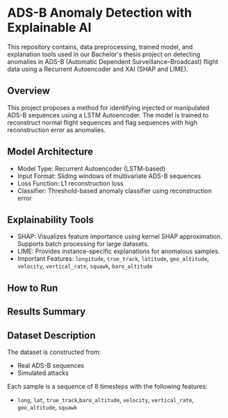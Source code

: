# ADS-B Anomaly Detection with Explainable AI

This repository contains, data preprocessing, trained model, and explanation tools used in our Bachelor's thesis project on detecting anomalies in ADS-B (Automatic Dependent Surveillance–Broadcast) flight data using a Recurrent Autoencoder and XAI (SHAP and LIME).

## Overview

This project proposes a method for identifying injected or manipulated ADS-B sequences using a LSTM Autoencoder. The model is trained to reconstruct normal flight sequences and flag sequences with high reconstruction error as anomalies. 

## Model Architecture

- Model Type: Recurrent Autoencoder (LSTM-based)
- Input Format: Sliding windows of multivariate ADS-B sequences
- Loss Function: L1 reconstruction loss
- Classifier: Threshold-based anomaly classifier using reconstruction error

## Explainability Tools

- SHAP: Visualizes feature importance using kernel SHAP approximation. Supports batch processing for large datasets.
- LIME: Provides instance-specific explanations for anomalous samples.
- Important Features: `longitude`,  `true_track`, `latitude`, `geo_altitude`, `velocity`, `vertical_rate`, `squawk`, `baro_altitude`

## How to Run

## Results Summary

## Dataset Description

The dataset is constructed from:
- Real ADS-B sequences
- Simulated attacks

Each sample is a sequence of 8 timesteps with the following features:
- `long`, `lat`, `true_track`,`baro_altitude`, `velocity`, `vertical_rate`, `geo_altitude`, `squawk`
